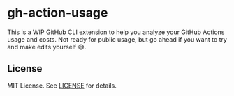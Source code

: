 # gh-action-usage

This is a WIP GitHub CLI extension to help you analyze your GitHub Actions
usage and costs. Not ready for public usage, but go ahead if you want to try
and make edits yourself 😅.

## License

MIT License. See [LICENSE](LICENSE) for details.
